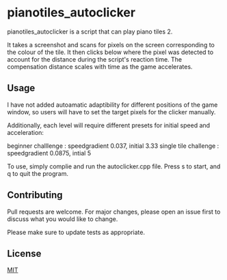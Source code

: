 # pianotiles_autoclicker

pianotiles_autoclicker is a script that can play piano tiles 2. 

It takes a screenshot and scans for pixels on the screen corresponding to the colour of the tile. It then clicks below where the pixel was detected to account for the distance during the script's reaction time. The compensation distance scales with time as the game accelerates.

## Usage

I have not added autoamatic adaptibility for different positions of the game window, so users will have to set the target pixels for the clicker manually.

Additionally, each level will require different presets for initial speed and acceleration:

  beginner challlenge : speedgradient 0.037, initial 3.33
  single tile challenge : speedgradient 0.0875, intial 5

To use, simply complie and run the autoclicker.cpp file. Press s to start, and q to quit the program. 

## Contributing
Pull requests are welcome. For major changes, please open an issue first to discuss what you would like to change.

Please make sure to update tests as appropriate.

## License
[MIT](https://choosealicense.com/licenses/mit/)
